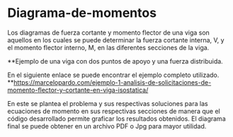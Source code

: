 # Diagrama-de-momentos
Los diagramas de fuerza cortante y momento flector de una viga son aquellos en los cuales se puede determinar la fuerza cortante interna, V, y el momento flector interno, M, en las diferentes secciones de la viga. 

**Ejemplo de una viga con dos puntos de apoyo y una fuerza distribuida.

En el siguiente enlace se puede encontrar el ejemplo completo utilizado. 
**https://marcelopardo.com/ejemplo-1-analisis-de-solicitaciones-de-momento-flector-y-cortante-en-viga-isostatica/ 

En este se plantea el problema y sus respectivas soluciones para las ecuaciones de momento en sus respectivas secciones de manera que el código desarrollado permite graficar los resultados obtenidos. El diagrama final se puede obtener en un archivo PDF o Jpg para mayor utilidad.
